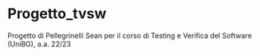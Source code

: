 # Progetto_tvsw
Progetto di Pellegrinelli Sean per il corso di Testing e Verifica del Software (UniBG), a.a. 22/23
